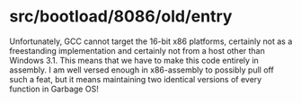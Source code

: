 # src/bootload/8086/old/entry
Unfortunately, GCC cannot target the 16-bit x86 platforms, certainly not as a 
freestanding implementation and certainly not from a host other than Windows 
3.1. This means that we have to make this code entirely in assembly. I am well
versed enough in x86-assembly to possibly pull off such a feat, but it means 
maintaining two identical versions of every function in Garbage OS!